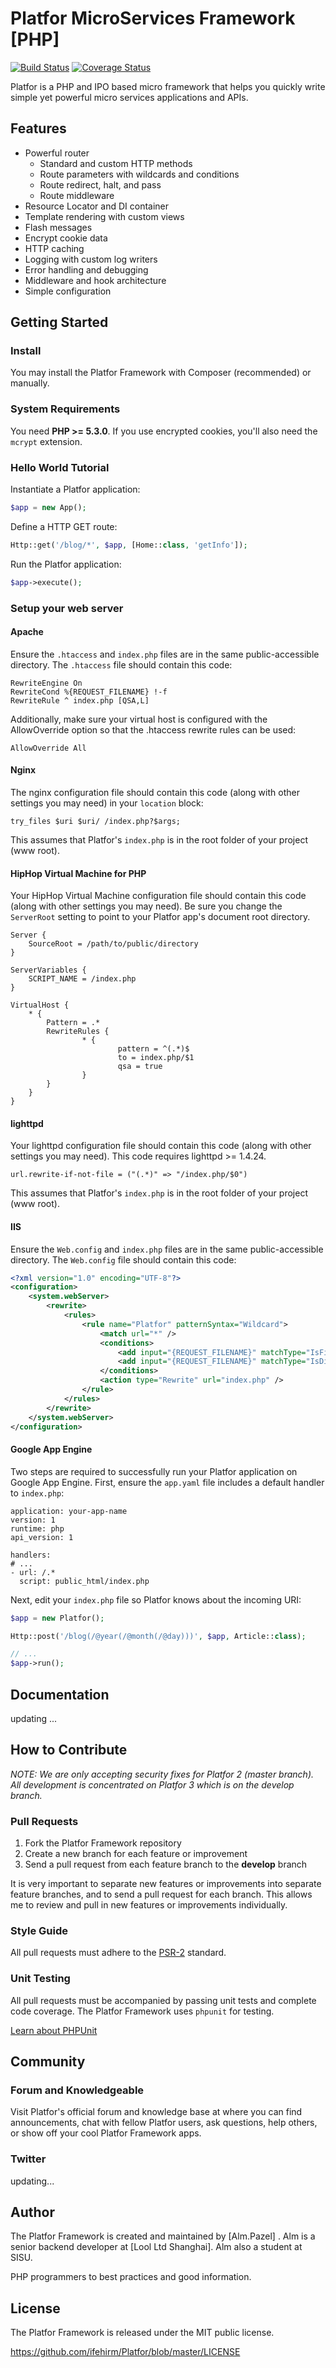 # Platfor MicroServices Framework [PHP]

[![Build Status](https://travis-ci.org/ifehrim/Platfor.svg?branch=master)](https://travis-ci.org/ifehrim/Platfor)
[![Coverage Status](https://coveralls.io/repos/github/ifehrim/Platfor/badge.svg?branch=master)](https://coveralls.io/github/ifehrim/Platfor?branch=master)

Platfor is a PHP and IPO based micro framework that helps you quickly write simple yet powerful micro services applications and APIs.

## Features

* Powerful router
    * Standard and custom HTTP methods
    * Route parameters with wildcards and conditions
    * Route redirect, halt, and pass
    * Route middleware
* Resource Locator and DI container
* Template rendering with custom views
* Flash messages
* Encrypt cookie data
* HTTP caching
* Logging with custom log writers
* Error handling and debugging
* Middleware and hook architecture
* Simple configuration

## Getting Started

### Install

You may install the Platfor Framework with Composer (recommended) or manually.

### System Requirements

You need **PHP >= 5.3.0**. If you use encrypted cookies, you'll also need the `mcrypt` extension.

### Hello World Tutorial

Instantiate a Platfor application:
```php
$app = new App();
```
Define a HTTP GET route:
```php
Http::get('/blog/*', $app, [Home::class, 'getInfo']);
```
Run the Platfor application:
```php
$app->execute();
```
### Setup your web server

#### Apache

Ensure the `.htaccess` and `index.php` files are in the same public-accessible directory. The `.htaccess` file
should contain this code:
```
RewriteEngine On
RewriteCond %{REQUEST_FILENAME} !-f
RewriteRule ^ index.php [QSA,L]
```
Additionally, make sure your virtual host is configured with the AllowOverride option so that the .htaccess rewrite rules can be used:
```
AllowOverride All
```
#### Nginx

The nginx configuration file should contain this code (along with other settings you may need) in your `location` block:
```
try_files $uri $uri/ /index.php?$args;
```
This assumes that Platfor's `index.php` is in the root folder of your project (www root).

#### HipHop Virtual Machine for PHP

Your HipHop Virtual Machine configuration file should contain this code (along with other settings you may need).
Be sure you change the `ServerRoot` setting to point to your Platfor app's document root directory.
```
Server {
    SourceRoot = /path/to/public/directory
}

ServerVariables {
    SCRIPT_NAME = /index.php
}

VirtualHost {
    * {
        Pattern = .*
        RewriteRules {
                * {
                        pattern = ^(.*)$
                        to = index.php/$1
                        qsa = true
                }
        }
    }
}
```
#### lighttpd ####

Your lighttpd configuration file should contain this code (along with other settings you may need). This code requires
lighttpd >= 1.4.24.
```
url.rewrite-if-not-file = ("(.*)" => "/index.php/$0")
```
This assumes that Platfor's `index.php` is in the root folder of your project (www root).

#### IIS

Ensure the `Web.config` and `index.php` files are in the same public-accessible directory. The `Web.config` file should contain this code:
```xml
<?xml version="1.0" encoding="UTF-8"?>
<configuration>
    <system.webServer>
        <rewrite>
            <rules>
                <rule name="Platfor" patternSyntax="Wildcard">
                    <match url="*" />
                    <conditions>
                        <add input="{REQUEST_FILENAME}" matchType="IsFile" negate="true" />
                        <add input="{REQUEST_FILENAME}" matchType="IsDirectory" negate="true" />
                    </conditions>
                    <action type="Rewrite" url="index.php" />
                </rule>
            </rules>
        </rewrite>
    </system.webServer>
</configuration>
```
#### Google App Engine

Two steps are required to successfully run your Platfor application on Google App Engine. First, ensure the `app.yaml` file includes a default handler to `index.php`:
```
application: your-app-name
version: 1
runtime: php
api_version: 1

handlers:
# ...
- url: /.*
  script: public_html/index.php
```
Next, edit your `index.php` file so Platfor knows about the incoming URI:
```php
$app = new Platfor();

Http::post('/blog(/@year(/@month(/@day)))', $app, Article::class);

// ...
$app->run();
```
   
## Documentation

updating ...

## How to Contribute


*NOTE: We are only accepting security fixes for Platfor 2 (master branch). All development is concentrated on Platfor 3 which is on the develop branch.*


### Pull Requests

1. Fork the Platfor Framework repository
2. Create a new branch for each feature or improvement
3. Send a pull request from each feature branch to the **develop** branch

It is very important to separate new features or improvements into separate feature branches, and to send a pull
request for each branch. This allows me to review and pull in new features or improvements individually.

### Style Guide

All pull requests must adhere to the [PSR-2](https://github.com/php-fig/fig-standards/blob/master/accepted/PSR-2-coding-style-guide.md) standard.

### Unit Testing

All pull requests must be accompanied by passing unit tests and complete code coverage. The Platfor Framework uses
`phpunit` for testing.

[Learn about PHPUnit](https://github.com/sebastianbergmann/phpunit/)

## Community

### Forum and Knowledgeable

Visit Platfor's official forum and knowledge base at <Platforframework> where you can find announcements,
chat with fellow Platfor users, ask questions, help others, or show off your cool Platfor Framework apps.

### Twitter

updating...

## Author

The Platfor Framework is created and maintained by [Alm.Pazel] . Alm is a senior
backend developer at [Lool Ltd Shanghai]. Alm also a student at SISU.

PHP programmers to best practices and good information.

## License

The Platfor Framework is released under the MIT public license.

<https://github.com/ifehirm/Platfor/blob/master/LICENSE>
